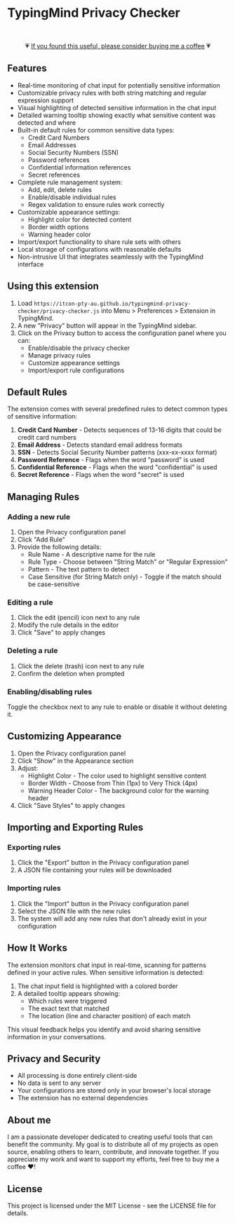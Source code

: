 # TypingMind Privacy Checker

<br/><div align="center">💗 <a href="https://buymeacoffee.com/itcon">If you found this useful, please consider buying me a coffee</a> 💗</div>

## Features

- Real-time monitoring of chat input for potentially sensitive information
- Customizable privacy rules with both string matching and regular expression support
- Visual highlighting of detected sensitive information in the chat input
- Detailed warning tooltip showing exactly what sensitive content was detected and where
- Built-in default rules for common sensitive data types:
  - Credit Card Numbers
  - Email Addresses
  - Social Security Numbers (SSN)
  - Password references
  - Confidential information references
  - Secret references
- Complete rule management system:
  - Add, edit, delete rules
  - Enable/disable individual rules
  - Regex validation to ensure rules work correctly
- Customizable appearance settings:
  - Highlight color for detected content
  - Border width options
  - Warning header color
- Import/export functionality to share rule sets with others
- Local storage of configurations with reasonable defaults
- Non-intrusive UI that integrates seamlessly with the TypingMind interface

## Using this extension

1. Load `https://itcon-pty-au.github.io/typingmind-privacy-checker/privacy-checker.js` into Menu > Preferences > Extension in TypingMind.
2. A new "Privacy" button will appear in the TypingMind sidebar.
3. Click on the Privacy button to access the configuration panel where you can:
   - Enable/disable the privacy checker
   - Manage privacy rules
   - Customize appearance settings
   - Import/export rule configurations

## Default Rules

The extension comes with several predefined rules to detect common types of sensitive information:

1. **Credit Card Number** - Detects sequences of 13-16 digits that could be credit card numbers
2. **Email Address** - Detects standard email address formats
3. **SSN** - Detects Social Security Number patterns (xxx-xx-xxxx format)
4. **Password Reference** - Flags when the word "password" is used
5. **Confidential Reference** - Flags when the word "confidential" is used
6. **Secret Reference** - Flags when the word "secret" is used

## Managing Rules

### Adding a new rule

1. Open the Privacy configuration panel
2. Click "Add Rule"
3. Provide the following details:
   - Rule Name - A descriptive name for the rule
   - Rule Type - Choose between "String Match" or "Regular Expression"
   - Pattern - The text pattern to detect
   - Case Sensitive (for String Match only) - Toggle if the match should be case-sensitive

### Editing a rule

1. Click the edit (pencil) icon next to any rule
2. Modify the rule details in the editor
3. Click "Save" to apply changes

### Deleting a rule

1. Click the delete (trash) icon next to any rule
2. Confirm the deletion when prompted

### Enabling/disabling rules

Toggle the checkbox next to any rule to enable or disable it without deleting it.

## Customizing Appearance

1. Open the Privacy configuration panel
2. Click "Show" in the Appearance section
3. Adjust:
   - Highlight Color - The color used to highlight sensitive content
   - Border Width - Choose from Thin (1px) to Very Thick (4px)
   - Warning Header Color - The background color for the warning header
4. Click "Save Styles" to apply changes

## Importing and Exporting Rules

### Exporting rules

1. Click the "Export" button in the Privacy configuration panel
2. A JSON file containing your rules will be downloaded

### Importing rules

1. Click the "Import" button in the Privacy configuration panel
2. Select the JSON file with the new rules
3. The system will add any new rules that don't already exist in your configuration

## How It Works

The extension monitors chat input in real-time, scanning for patterns defined in your active rules. When sensitive information is detected:

1. The chat input field is highlighted with a colored border
2. A detailed tooltip appears showing:
   - Which rules were triggered
   - The exact text that matched
   - The location (line and character position) of each match

This visual feedback helps you identify and avoid sharing sensitive information in your conversations.

## Privacy and Security

- All processing is done entirely client-side
- No data is sent to any server
- Your configurations are stored only in your browser's local storage
- The extension has no external dependencies

## About me

I am a passionate developer dedicated to creating useful tools that can benefit the community. My goal is to distribute all of my projects as open source, enabling others to learn, contribute, and innovate together. If you appreciate my work and want to support my efforts, feel free to buy me a coffee ❤️!

## License

This project is licensed under the MIT License - see the LICENSE file for details.
